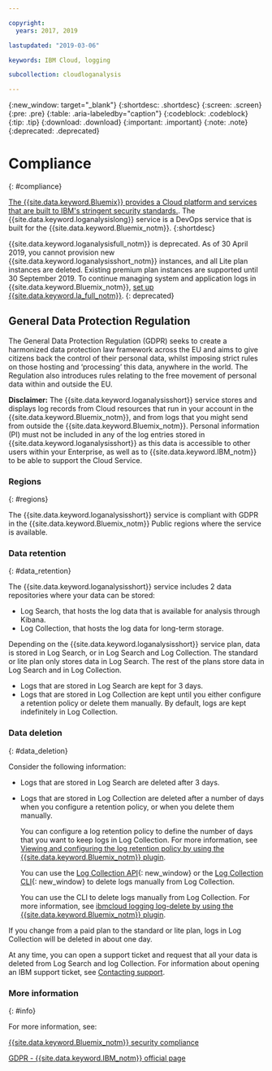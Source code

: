 ```yaml
---

copyright:
  years: 2017, 2019

lastupdated: "2019-03-06"

keywords: IBM Cloud, logging

subcollection: cloudloganalysis

---
```


{:new_window: target="_blank"}
{:shortdesc: .shortdesc}
{:screen: .screen}
{:pre: .pre}
{:table: .aria-labeledby="caption"}
{:codeblock: .codeblock}
{:tip: .tip}
{:download: .download}
{:important: .important}
{:note: .note}
{:deprecated: .deprecated}


# Compliance
{: #compliance}

[The {{site.data.keyword.Bluemix}} provides a Cloud platform and services that are built to IBM's stringent security standards.](/docs/security/compliance.html#compliance). The {{site.data.keyword.loganalysislong}} service is a DevOps service that is built for the {{site.data.keyword.Bluemix_notm}}. 
{:shortdesc}

{{site.data.keyword.loganalysisfull_notm}} is deprecated. As of 30 April 2019, you cannot provision new {{site.data.keyword.loganalysisshort_notm}} instances, and all Lite plan instances are deleted. Existing premium plan instances are supported until 30 September 2019. To continue managing system and application logs in {{site.data.keyword.Bluemix_notm}}, [set up {{site.data.keyword.la_full_notm}}](/docs/services/Log-Analysis-with-LogDNA?topic=LogDNA-getting-started#getting-started).
{: deprecated}


## General Data Protection Regulation

The General Data Protection Regulation (GDPR) seeks to create a harmonized data protection law framework across the EU and aims to give citizens back the control of their personal data, whilst imposing strict rules on those hosting and ‘processing’ this data, anywhere in the world. The Regulation also introduces rules relating to the free movement of personal data within and outside the EU. 

**Disclaimer:** The {{site.data.keyword.loganalysisshort}} service stores and displays log records from Cloud resources that run in your account in the {{site.data.keyword.Bluemix_notm}}, and from logs that you might send from outside the {{site.data.keyword.Bluemix_notm}}. Personal information (PI) must not be included in any of the log entries stored in {{site.data.keyword.loganalysisshort}} as this data is accessible to other users within your Enterprise, as well as to {{site.data.keyword.IBM_notm}} to be able to support the Cloud Service.

### Regions
{: #regions}

The {{site.data.keyword.loganalysisshort}} service is compliant with GDPR in the {{site.data.keyword.Bluemix_notm}} Public regions where the service is available.


### Data retention
{: #data_retention}

The {{site.data.keyword.loganalysisshort}} service includes 2 data repositories where your data can be stored: 

* Log Search, that hosts the log data that is available for analysis through Kibana.
* Log Collection, that hosts the log data for long-term storage.

Depending on the {{site.data.keyword.loganalysisshort}} service plan, data is stored in Log Search, or in Log Search and Log Collection. The standard or lite plan only stores data in Log Search. The rest of the plans store data in Log Search and in Log Collection.

* Logs that are stored in Log Search are kept for 3 days.
* Logs that are stored in Log Collection are kept until you either configure a retention policy or delete them manually. By default, logs are kept indefinitely in Log Collection.



### Data deletion
{: #data_deletion}

Consider the following information:

* Logs that are stored in Log Search are deleted after 3 days.

* Logs that are stored in Log Collection are deleted after a number of days when you configure a retention policy, or when you delete them manually. 

    You can configure a log retention policy to define the number of days that you want to keep logs in Log Collection. For more information, see [Viewing and configuring the log retention policy by using the {{site.data.keyword.Bluemix_notm}} plugin](/docs/services/CloudLogAnalysis/how-to/manage-logs?topic=cloudloganalysis-configuring_retention_policy#configuring_retention_policy).

    You can use the [Log Collection API](https://console.bluemix.net/apidocs/948-ibm-cloud-log-collection-api?&language=node&env_id=ibm%3Ayp%3Aus-south#introduction){: new_window} or the [Log Collection CLI](/docs/services/CloudLogAnalysis/reference?topic=cloudloganalysis-log_analysis_cli#log_analysis_cli){: new_window} to delete logs manually from Log Collection. 

    You can use the CLI to delete logs manually from Log Collection. For more information, see [ibmcloud logging log-delete by using the {{site.data.keyword.Bluemix_notm}} plugin](/docs/services/CloudLogAnalysis/how-to/manage-logs?topic=cloudloganalysis-deleting_logs#deleting_logs).


If you change from a paid plan to the standard or lite plan, logs in Log Collection will be deleted in about one day.

At any time, you can open a support ticket and request that all your data is deleted from Log Search and log Collection. For information about opening an IBM support ticket, see [Contacting support](/docs/get-support?topic=get-support-getting-customer-support#getting-customer-support).



### More information
{: #info}

For more information, see:

[{{site.data.keyword.Bluemix_notm}} security compliance](/docs/security/compliance.html#compliance)

[GDPR - {{site.data.keyword.IBM_notm}} official page](https://www.ibm.com/data-responsibility/gdpr/)



